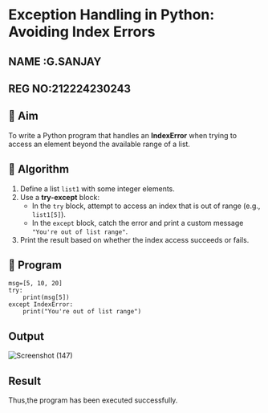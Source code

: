 # Exception Handling in Python: Avoiding Index Errors
## NAME :G.SANJAY
## REG NO:212224230243
## 🎯 Aim
To write a Python program that handles an **IndexError** when trying to access an element beyond the available range of a list.

## 🧠 Algorithm
1. Define a list `list1` with some integer elements.
2. Use a **try-except** block:
   - In the `try` block, attempt to access an index that is out of range (e.g., `list1[5]`).
   - In the `except` block, catch the error and print a custom message `"You're out of list range"`.
3. Print the result based on whether the index access succeeds or fails.

## 🧾 Program
```
msg=[5, 10, 20]
try:
    print(msg[5])
except IndexError:
    print("You're out of list range")
```
## Output
![Screenshot (147)](https://github.com/user-attachments/assets/fde69dc4-5594-42fd-87aa-57344f54a59f)

## Result
Thus,the program has been executed successfully.

